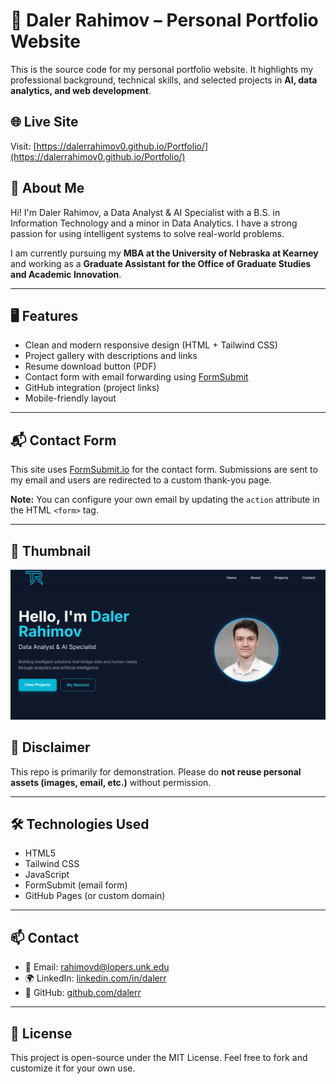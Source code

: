 # 💼 Daler Rahimov – Personal Portfolio Website

This is the source code for my personal portfolio website. It highlights my professional background, technical skills, and selected projects in **AI, data analytics, and web development**.

## 🌐 Live Site
Visit: [https://dalerrahimov0.github.io/Portfolio/](https://dalerrahimov0.github.io/Portfolio/)

## 🧠 About Me
Hi! I'm Daler Rahimov, a Data Analyst & AI Specialist with a B.S. in Information Technology and a minor in Data Analytics. I have a strong passion for using intelligent systems to solve real-world problems.

I am currently pursuing my **MBA at the University of Nebraska at Kearney** and working as a **Graduate Assistant for the Office of Graduate Studies and Academic Innovation**.

---

## 🖥️ Features

- Clean and modern responsive design (HTML + Tailwind CSS)
- Project gallery with descriptions and links
- Resume download button (PDF)
- Contact form with email forwarding using [FormSubmit](https://formsubmit.io)
- GitHub integration (project links)
- Mobile-friendly layout

---

## 📬 Contact Form

This site uses [FormSubmit.io](https://formsubmit.io) for the contact form. Submissions are sent to my email and users are redirected to a custom thank-you page.

**Note:** You can configure your own email by updating the `action` attribute in the HTML `<form>` tag.

---

## 📸 Thumbnail

![Portfolio Screenshot](./thumbnail.PNG)


## 🔐 Disclaimer

This repo is primarily for demonstration. Please do **not reuse personal assets (images, email, etc.)** without permission.

---

## 🛠️ Technologies Used

- HTML5
- Tailwind CSS
- JavaScript
- FormSubmit (email form)
- GitHub Pages (or custom domain)

---

## 📫 Contact

- 📧 Email: rahimovd@lopers.unk.edu  
- 🌍 LinkedIn: [linkedin.com/in/dalerr](https://www.linkedin.com/in/dalerr)
- 🧠 GitHub: [github.com/dalerr](https://github.com/dalerr)

---

## 📌 License

This project is open-source under the MIT License. Feel free to fork and customize it for your own use.

